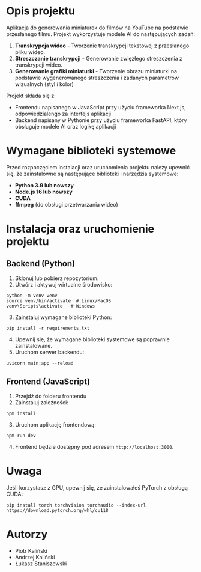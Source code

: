 # Opis projektu

Aplikacja do generowania miniaturek do filmów na YouTube na podstawie przesłanego filmu. Projekt wykorzystuje modele AI do następujących zadań:

1. **Transkrypcja wideo** - Tworzenie transkrypcji tekstowej z przesłanego pliku wideo.
2. **Streszczanie transkrypcji** - Generowanie zwięzłego streszczenia z transkrypcji wideo.
3. **Generowanie grafiki miniaturki** - Tworzenie obrazu miniaturki na podstawie wygenerowanego streszczenia i zadanych parametrów wizualnych (styl i kolor)

Projekt składa się z:
- Frontendu napisanego w JavaScript przy użyciu frameworka Next.js, odpowiedzialengo za interfejs aplikacji
- Backend napisany w Pythonie przy użyciu frameworka FastAPI, który obsługuje modele AI oraz logikę aplikacji

# Wymagane biblioteki systemowe

Przed rozpoczęciem instalacji oraz uruchomienia projektu należy upewnić się, że zainstalowne są następujące biblioteki i narzędzia systemowe:
- **Python 3.9 lub nowszy**
- **Node.js 16 lub nowszy**
- **CUDA**
- **ffmpeg** (do obsługi przetwarzania wideo)

# Instalacja oraz uruchomienie projektu

## Backend (Python)

1. Sklonuj lub pobierz repozytorium.
2. Utwórz i aktywuj wirtualne środowisko:

```
python -m venv venv
source venv/bin/activate  # Linux/MacOS
venv\Scripts\activate   # Windows
```
3. Zainstaluj wymagane biblioteki Python:

```
pip install -r requirements.txt
```
4. Upewnij się, że wymagane biblioteki systemowe są poprawnie zainstalowane.
5. Uruchom serwer backendu:

```
uvicorn main:app --reload
```
## Frontend (JavaScript)

1. Przejdź do folderu frontendu
2. Zainstaluj zależności:

```
npm install
```
3. Uruchom aplikację frontendową:

```
npm run dev
```
4. Frontend będzie dostępny pod adresem `http://localhost:3000`.

# Uwaga

Jeśli korzystasz z GPU, upewnij się, że zainstalowałeś PyTorch z obsługą CUDA:

```
pip install torch torchvision torchaudio --index-url https://download.pytorch.org/whl/cu118
```
# Autorzy

- Piotr Kaliński
- Andrzej Kaliński
- Łukasz Staniszewski
